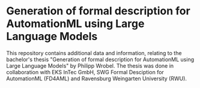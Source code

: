 # Generation of formal description for AutomationML using Large Language Models
This repository contains additional data and information, relating to the bachelor's thesis "Generation of formal description for AutomationML using Large Language Models" by Philipp Wrobel. The thesis was done in collaboration with EKS InTec GmbH,  SWG Formal Desciption for AutomationML (FD4AML) and Ravensburg Weingarten University (RWU).
